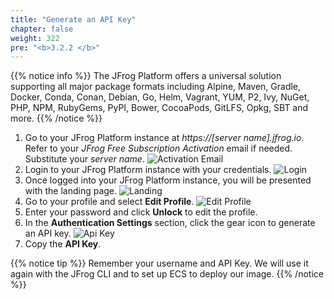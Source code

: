 ```yaml
---
title: "Generate an API Key"
chapter: false
weight: 322
pre: "<b>3.2.2 </b>"
---
```

{{% notice info %}}
The JFrog Platform offers a universal solution supporting all major package formats including Alpine, Maven, Gradle, Docker, Conda, Conan, Debian, Go, Helm, Vagrant, YUM, P2, Ivy, NuGet, PHP, NPM, RubyGems, PyPI, Bower, CocoaPods, GitLFS, Opkg, SBT and more. 
{{% /notice %}}

1. Go to your JFrog Platform instance at _https://[server name].jfrog.io_. Refer to your _JFrog Free Subscription Activation_ email if needed. Substitute your _server name_.
![Activation Email](/images/activation-email.png)
2. Login to your JFrog Platform instance with your credentials.
![Login](/images/login.png)
3. Once logged into your JFrog Platform instance, you will be presented with the landing page.
![Landing](/images/landing.png)
4. Go to your profile and select **Edit Profile**.
![Edit Profile](/images/edit-profile.png)
5. Enter your password and click **Unlock** to edit the profile.
6. In the **Authentication Settings** section, click the gear icon to generate an API key.
![Api Key](/images/api-key.png)
7. Copy the **API Key**.

{{% notice tip %}}
Remember your username and API Key. We will use it again with the JFrog CLI and to set up ECS to deploy our image.
{{% /notice %}}


